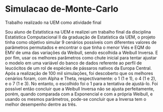 # Simulacao de-Monte-Carlo
Trabalho realizado na UEM como atividade final

Sou aluno de Estatística na UEM e realizei um trabalho final da disciplina Estatística Computacional II da graduação de Estatística da UEM, 
o projeto tinha como objetivo simular 9 cenários possíveis com diferentes valores de parâmetros permutados e encontrar o que tinha o menor Viés 
e EQM do EMV de uma das variações da Weibull, sendo escolhida a Weibull Inversa. 
E por fim, usar os melhores parâmetros como chute inicial para tentar ajustar o modelo em uma variável do banco de dados referente ao perfil de 
leucócitos de um rol de espécies de pássaros nativos da Europa Central.
Após a realização de 100 mil simulações, foi descoberto que os melhores cenários foram, com Alpha e Theta, respectivamente: o 1 (1 e 1), o 4 (1 e 2), 
e o 7 (1 e 3). No entanto, o escolhido foi o 1 para a tentativa de ajustá-lo. 
Foi possível então concluir que a Weibull Inversa não se ajusta perfeitamente, porém, quando comparada com a Exponencial e com a própria Weibull, 
e usando os mesmos parâmetros, pode-se concluir que a Inversa tem o melhor desempenho dentre as três.
